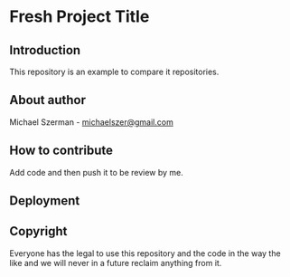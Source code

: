 # Fresh Project Title

## Introduction

This repository is an example to compare it repositories.

## About author

Michael Szerman - michaelszer@gmail.com

## How to contribute

Add code and then push it to be review by me.

## Deployment

## Copyright

Everyone has the legal to use this repository and the code in the way the like and we will never in a future reclaim anything from it.